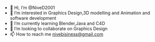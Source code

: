 - 👋 Hi, I’m @NiveD2001
- 👀 I’m interested in Graphics Design,3D modelling and Animation and software development
- 🌱 I’m currently learning Blender,Java and C4D
- 💞️ I’m looking to collaborate on Graphics Design
- 📫 How to reach me nivebisiness@gmail.com

<!---
NiveD2001/NiveD2001 is a ✨ special ✨ repository because its `README.md` (this file) appears on your GitHub profile.
You can click the Preview link to take a look at your changes.
--->

